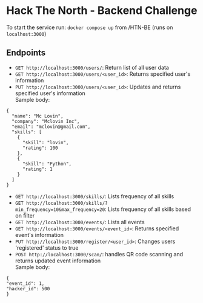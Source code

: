 # Hack The North - Backend Challenge
To start the service run: ```docker compose up``` from /HTN-BE (runs on ```localhost:3000```)
## Endpoints
- ```GET http://localhost:3000/users/```: Return list of all user data 
- ```GET http://localhost:3000/users/<user_id>```: Returns specified user's information
- ```PUT http://localhost:3000/users/<user_id>```: Updates and returns specified user's information <br/>
Sample body: 
```
{
  "name": "Mc Lovin",
  "company": "Mclovin Inc",
  "email": "mclovin@gmail.com",
  "skills": [
    {
      "skill": "lovin",
      "rating": 100
    },
    {
      "skill": "Python",
      "rating": 1
    }
  ]
}
```
- ```GET http://localhost:3000/skills/```: Lists frequency of all skills
- ```GET http://localhost:3000/skills/?min_frequency=10&max_frequency=20```: Lists frequency of all skills based on filter
- ```GET http://localhost:3000/events/```: Lists all events
- ```GET http://localhost:3000/events/<event_id>```: Returns specified event's information
- ```PUT http://localhost:3000/register/<user_id>```: Changes users 'registered' status to true
- ```POST http://localhost:3000/scan/```: handles QR code scanning and returns updated event information<br/>
Sample body:
```
{
"event_id": 1,
"hacker_id": 500
}
```
